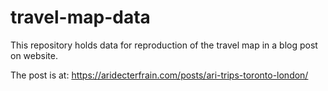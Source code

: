 # travel-map-data
This repository holds data for reproduction of the travel map in a blog post on website. 

The post is at: https://aridecterfrain.com/posts/ari-trips-toronto-london/
